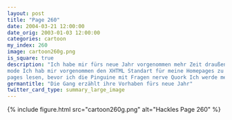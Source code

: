 ```yaml
---
layout: post
title: "Page 260"
date: 2004-03-21 12:00:00
date_orig: 2003-01-03 12:00:00
categories: cartoon
my_index: 260
image: cartoon260g.png
is_square: true
description: "Ich habe mir fürs neue Jahr vorgenommen mehr Zeit draußen zu  verbringen, also nicht am Computer ...und ich code Perl im strict 
mode Ich hab mir vorgenommen den XHTML Standart für meine Homepages zu benutzen Ich werde zu erst die man
pages lesen, bevor ich die Pinguine mit Fragen nerve Quork Ich werde meine Schattenmarketing Fähigkeiten benutzen, um den Markt zu beherrschen und BotCos Software über die ahnungslose Öffentlichkeit zu verteilen Unsere Gegner werden zerschmettert bankrott und ängstlich kauernd zurück bleiben Was Ist nicht meine Schuld dass eure Vorhaben lame sind Hackles Katrina Vittles Preston Pete Percy Marcus"
germantitle: "Die Gang erzählt ihre Vorhaben fürs neue Jahr"
twitter_card_type: summary_large_image
---
```


{% include figure.html src="cartoon260g.png" alt="Hackles Page 260"  %}

